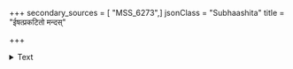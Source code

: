 +++
secondary_sources = [ "MSS_6273",]
jsonClass = "Subhaashita"
title = "ईषत्प्रकटितो मन्दस्"

+++

<details><summary>Text</summary>

ईषत्प्रकटितो मन्दस् तीक्ष्णस् तु पुलकादिभिः।  
स तु तीक्ष्णतरः श्वासशोषितावयवोऽत्र यः॥
</details>
